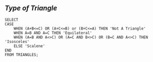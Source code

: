 *Type of Triangle*
------------------------------------------

```
SELECT
CASE
    WHEN (A+B<=C) OR (A+C<=B) or (B+C<=A) THEN 'Not A Triangle'
    WHEN A=B AND A=C THEN 'Equilateral'
    WHEN (A=B AND A<>C) OR (A=C AND B<>C) OR (B=C AND A<>C) THEN 'Isosceles'
    ELSE 'Scalene'
END
FROM TRIANGLES;
```